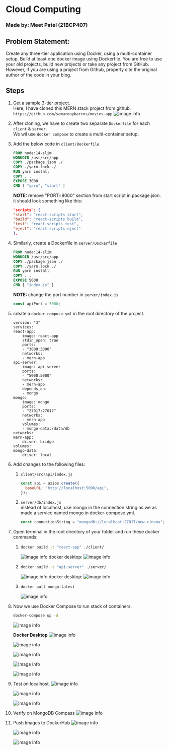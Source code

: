 # Cloud Computing

### Made by: Meet Patel (21BCP407)

## Problem Statement:

Create any three-tier application using Docker, using a multi-container setup. Build at least one docker image using Dockerfile. You are free to use your old projects, build new projects or take any project from GitHub. However, if you are using a project from Github, properly cite the original author of the code in your blog.

## Steps

1. Get a sample 3-tier project. <br>
   Here, I have cloned this MERN stack project from github.
   `https://github.com/samaronybarros/movies-app`
   ![image info](./ss/1.png)

2. After cloning, we have to create two separate `Dockerfile` for each `client` & `server`. <br>
   We wil use `docker compose` to create a multi-container setup.

3. Add the below code in `client/Dockerfile`

   ```Dockerfile
   FROM node:14-slim
   WORKDIR /usr/src/app
   COPY ./package.json ./
   COPY ./yarn.lock ./
   RUN yarn install
   COPY . .
   EXPOSE 3000
   CMD [ "yarn", "start" ]
   ```

   <b>NOTE:</b> remove "PORT=8000" section from start script in package.json. <br>
   it should look something like this:

   ```json
   "scripts": {
   "start": "react-scripts start",
   "build": "react-scripts build",
   "test": "react-scripts test",
   "eject": "react-scripts eject"
   },
   ```

4. Similarly, create a Dockerfile in `server/Dockerfile`

   ```Dockerfile
   FROM node:14-slim
   WORKDIR /usr/src/app
   COPY ./package.json ./
   COPY ./yarn.lock ./
   RUN yarn install
   COPY . .
   EXPOSE 5000
   CMD [ "index.js" ]
   ```

   <b>NOTE:</b> change the port number in `server/index.js`

   ```js
   const apiPort = 5000;
   ```

5. create a `docker-compose.yml` in the root directory of the project.

   ```docker
   version: "3"
   services:
   react-app:
       image: react-app
       stdin_open: true
       ports:
       - "3000:3000"
       networks:
       - mern-app
   api-server:
       image: api-server
       ports:
       - "5000:5000"
       networks:
       - mern-app
       depends_on:
       - mongo
   mongo:
       image: mongo
       ports:
       - "27017:27017"
       networks:
       - mern-app
       volumes:
       - mongo-data:/data/db
   networks:
   mern-app:
       driver: bridge
   volumes:
   mongo-data:
       driver: local
   ```

6. Add changes to the following files:

   1. `client/src/api/index.js`
      ```js
      const api = axios.create({
        baseURL: "http://localhost:5000/api",
      });
      ```
   2. `server/db/index.js` <br>
      instead of localhost, use mongo in the connection string as we as made a service named mongo in docker-compose.yml.
      ```js
      const connectionString = "mongodb://localhost:27017/new-cinema";
      ```

7. Open terminal in the root directory of your folder and run these docker commands: <br>

   1. ```bash
      docker build -t "react-app" ./client/
      ```

      ![image info](./ss/2.png)
      docker desktop:
      ![image info](./ss/3.png)

   2. ```bash
      docker build -t "api-server" ./server/
      ```

      ![image info](./ss/4.png)
      docker desktop:
      ![image info](./ss/5.png)

   3. ```bash
      docker pull mongo:latest
      ```
      ![image info](./ss/6.png)

8. Now we use Docker Compose to run stack of containers.

   ```bash
   docker-compose up -d
   ```

   ![image info](./ss/7.png)<br>

   <b>Docker Desktop</b>
   ![image info](./ss/8.png)

   ![image info](./ss/9.png)

   ![image info](./ss/10.png)

   ![image info](./ss/11.png)

   ![image info](./ss/12.png)

9. Test on localhost.
   ![image info](./ss/13.png)

   ![image info](./ss/14.png)

   ![image info](./ss/15.png)

10. Verify on MongoDB Compass
    ![image info](./ss/16.png)

11. Push Images to DockerHub
    ![image info](./ss/17.png)

    ![image info](./ss/18.png)

    ![image info](./ss/19.png)
